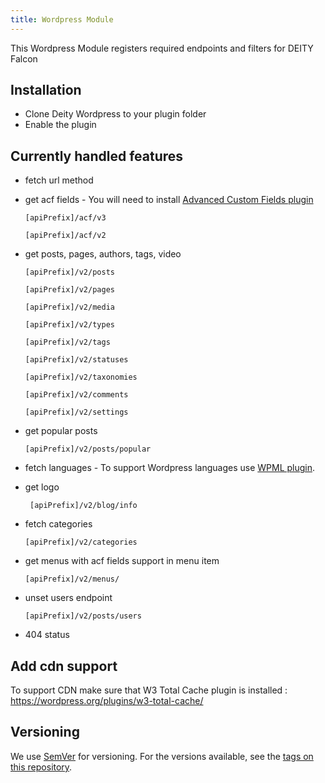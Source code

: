 ```yaml
---
title: Wordpress Module
---
```


This Wordpress Module registers required endpoints and filters for DEITY Falcon

## Installation

- Clone Deity Wordpress to your plugin folder
- Enable the plugin

## Currently handled features

- fetch url method
- get acf fields - You will need to install [Advanced Custom Fields plugin](https://www.advancedcustomfields.com/) 
    ```text
    [apiPrefix]/acf/v3
    ```
    ```text
    [apiPrefix]/acf/v2
    ```

- get posts, pages, authors, tags, video
    ```text
    [apiPrefix]/v2/posts
    ```
    ```text
    [apiPrefix]/v2/pages
    ```
    ```text
    [apiPrefix]/v2/media
    ```
    ```text
    [apiPrefix]/v2/types
    ```
    ```text
    [apiPrefix]/v2/tags
    ```
    ```text
    [apiPrefix]/v2/statuses
    ```
    ```text
    [apiPrefix]/v2/taxonomies
    ```
    ```text
    [apiPrefix]/v2/comments
    ```
    ```text
    [apiPrefix]/v2/settings
    ```

- get popular posts
    ```text
    [apiPrefix]/v2/posts/popular
    ```

- fetch languages - To support Wordpress languages use [WPML plugin](https://wpml.org/).

- get logo
   ```text
    [apiPrefix]/v2/blog/info
   ```

- fetch categories
    ```text
    [apiPrefix]/v2/categories
    ```

- get menus with acf fields support in menu item 
    ```text
    [apiPrefix]/v2/menus/
    ```

- unset users endpoint
    ```text
    [apiPrefix]/v2/posts/users
    ```
    
- 404 status

## Add cdn support
To support CDN make sure that W3 Total Cache plugin is installed : https://wordpress.org/plugins/w3-total-cache/

## Versioning

We use [SemVer](http://semver.org/) for versioning. For the versions available, see the [tags on this repository](https://github.com/deity-io/falcon-wordpress-module/tags). 